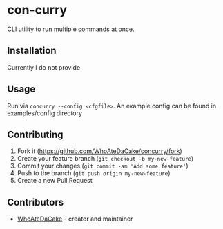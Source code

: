 # con-curry

CLI utility to run multiple commands at once. 

## Installation

Currently I do not provide 

## Usage

Run via `concurry --config <cfgfile>`. An example config can be found in examples/config directory

## Contributing

1. Fork it (<https://github.com/WhoAteDaCake/concurry/fork>)
2. Create your feature branch (`git checkout -b my-new-feature`)
3. Commit your changes (`git commit -am 'Add some feature'`)
4. Push to the branch (`git push origin my-new-feature`)
5. Create a new Pull Request

## Contributors

- [WhoAteDaCake](https://github.com/WhoAteDaCake) - creator and maintainer
